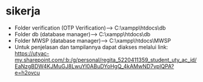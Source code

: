 # sikerja
- Folder verification (OTP Verification)--> C:\xampp\htdocs\db
- Folder db (database manager)--> C:\xampp\htdocs\db
- Folder MWSP (database manager)--> C:\xampp\htdocs\MWSP
- Untuk penjelasan dan tampilannya dapat diakses melalui link: https://utyac-my.sharepoint.com/:b:/g/personal/regita_5220411359_student_uty_ac_id/EaNzgBDW4KJMuGJ8LwuYl0ABuDYoHgQ_4kAMwND7vplQPA?e=h2ovcu
